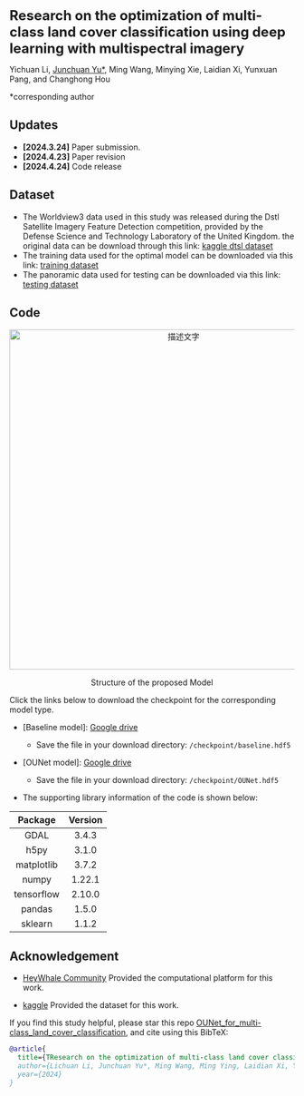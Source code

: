 
<font size='5'>**Research on the optimization of multi-class land cover classification using deep learning with multispectral imagery**</font>


Yichuan Li, [Junchuan Yu*](https://github.com/JunchuanYu), Ming Wang, Minying Xie, Laidian Xi, Yunxuan Pang, and Changhong Hou

*corresponding author

## Updates
* **[2024.3.24]** Paper submission.
* **[2024.4.23]** Paper revision
* **[2024.4.24]** Code release


## Dataset
* The Worldview3 data used in this study was released during the Dstl Satellite Imagery Feature Detection competition, provided by the Defense Science and Technology Laboratory of the United Kingdom. the original data can be download through this link: [kaggle dtsl dataset](https://www.kaggle.com/c/dstl-satellite-imagery-feature-detection/data) 
* The training data used for the optimal model can be downloaded via this link: [training dataset](https://drive.google.com/file/d/1Bgc09QiLkD6Q_yeJIUWT_dX4-qwYJ-45/view?usp=sharing)
* The panoramic data used for testing can be downloaded via this link: [testing dataset](https://drive.google.com/file/d/1PXazNEqBFySvvvPYxQVijx_9RdprFtDw/view?usp=sharing)

## Code

<div align="center">
    <img src="https://dunazo.oss-cn-beijing.aliyuncs.com/blog/network_revise3-04.jpg" width="600"  alt="描述文字">
</div>

<div align="center">

Structure of the proposed Model
</div>


Click the links below to download the checkpoint for the corresponding model type.

- [Baseline model]: [Google drive](https://drive.google.com/file/d/1zRdvWVNoyKhaHXjm3h85jTPgLgsLSjVy/view?usp=sharing)
  + Save the file in your download directory: `/checkpoint/baseline.hdf5`

- [OUNet model]: [Google drive](https://pan.baidu.com/s/19zsbA38Wk_qTBNoDp29F9w?pwd=prif)
  + Save the file in your download directory: `/checkpoint/OUNet.hdf5`

+ The supporting library information of the code is shown below:

<div align="center">

| Package                   | Version |
|:-------------------------:|:-------:|
| GDAL                      | 3.4.3   |
| h5py                      | 3.1.0   |
| matplotlib                | 3.7.2   |
| numpy                     | 1.22.1  |
| tensorflow                | 2.10.0  |
| pandas                    | 1.5.0   |
| sklearn                   | 1.1.2   |

</div>

## Acknowledgement
*  [HeyWhale Community](https://www.heywhale.com)  Provided the computational platform for this work.
+ [kaggle](https://www.kaggle.com)  Provided the dataset  for this work.

If you find this study helpful, please star this repo [OUNet_for_multi-class_land_cover_classification](https://github.com/JunchuanYu/OUNet_for_multi-class_land_cover_classification), and cite using this BibTeX:

```bibtex
@article{
  title={TResearch on the optimization of multi-class land cover classification using deep learning with multispectral imagery},
  author={Lichuan Li, Junchuan Yu*, Ming Wang, Ming Ying, Laidian Xi, Yunxuan Pang, and Changhong Hou}
  year={2024}
}
```

